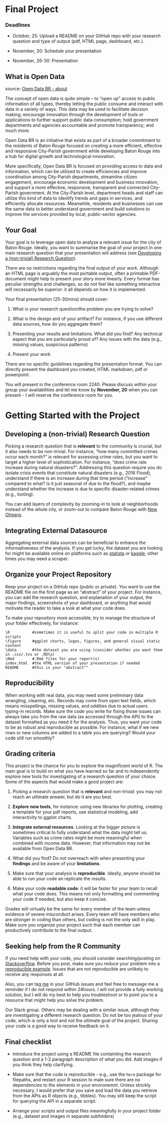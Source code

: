 Final Project
================

### Deadlines

  - October, 25: Upload a README on your GitHub repo with your research
    question and type of output (pdf, HTML page, dashboard, etc.).

  - November, 20: Schedule your presentation

  - November, 26-30: Presentation

## What is Open Data

source: [Open Data BR - about](https://data.brla.gov/about)

The concept of open data is quite simple – to “open up” access to public
information of all types, thereby letting the public consume and
interact with data in a variety of ways. This data may be used to
facilitate decision making; encourage innovation through the development
of tools or applications to further support public data consumption;
hold government departments and agencies accountable and promote
transparency; and much more.

Open Data BR is an initiative that exists as part of a broader
commitment to the residents of Baton Rouge focused on creating a more
efficient, effective and responsive City-Parish government while
developing Baton Rouge into a hub for digital growth and technological
innovation.

More specifically, Open Data BR is focused on providing access to data
and information, which can be utilized to create efficiencies and
improve coordination among City-Parish departments, streamline citizen
engagement, encourage economic development and business innovation, and
support a more effective, responsive, transparent and connected
City-Parish government. At the City-Parish level, department heads and
staff can utilize this kind of data to identify trends and gaps in
services, and efficiently allocate resources. Meanwhile, residents and
businesses can use the same data to better understand government and
build solutions to improve the services provided by local, public-sector
agencies.

## Your Goal

Your goal is to leverage open data to analyze a relevant issue for the
city of Baton Rouge. Ideally, you want to summarise the goal of your
project in one main research question that your presentation will
address (see [Developing a (non-trivial) Research Question](#RQ)).

There are no restrictions regarding the final output of your work.
Although an HTML page is arguably the most portable output, often a
printable PDF-document might help to present your story more linearly.
Every format has peculiar strengths and challenges, so do not feel like
something interactive will necessarily be superior: it all depends on
how it is implemented.

Your final presentation (25-30mins) should cover:

1.  What is your research question/the problem you are trying to solve?

2.  What is the design and of your artifact? For instance, if you use
    different data sources, how do you aggregate them?

3.  Presenting your results and limitations. What did you find? Any
    technical aspect that you are particularly proud of? Any issues with
    the data (e.g., missing values, suspicious patterns)

4.  Present your work

There are no specific guidelines regarding the presentation format. You
can directly present the dashboard you created, HTML markdown, pdf or
powerpoint.

You will present in the conference room 2240. Please discuss within your
group your availabilities and let me know by **November, 20** when you
can present - I will reserve the conference room for you.

# Getting Started with the Project

## Developing a (non-trivial) Research Question

Picking a research question that is **relevant** to the community is
crucial, but it also needs to be non-trivial. For instance, “how many
committed crimes occur each month?” is relevant for assessing crime
rates, but you want to target a higher level of sophistication. For
instance, “does crime rate increase during natural disasters?”.
Addressing this question require you do isolate crisis events that
constitute natural disasters (e.g., 2016 Flood), understand if there is
an increase during that time period (“increase” compared to what? Is it
just seasonal of due to the flood?), and maybe understand whether the
increase is due to specific disaster-related crimes (e.g., looting).

You can add layers of complexity by zooming-in to look at neighborhoods
instead of the whole city, or zoom-out to compare Baton Rouge with [New
Olreans](https://datadriven.nola.gov/home/).

## Integrating External Datasource

Aggregating external data sources can be beneficial to enhance the
informativeness of the analysis. If you get lucky, the dataset you are
looking for might be available online on platforms such as
[statista](https://www.statista.com/) or [kaggle](www.kaggle.com/),
other times you may need a scraper.

## Organize your Project Repository

Keep your project on a GitHub repo (public or private). You want to use
the README file on the first page as an “abstract” of your project. For
instance, you can add the research question, and explanation of your
output, the major findings, screenshots of your dashboard, or anything
that would motivate the reader to take a look at what your code does.

To make your repository more accessible, try to manage the structure of
your folder effectively, for
    instance:

    \R          #sometimes it is useful to split your code in multiple R scripts
    \figure     #ggplot charts, logos, figures, and general visual static content
    \data       #the dataset you are using (consider whether you want them in .csv/.tvs or .RDta)
    \Rmd        #.Rmd files for your report(s)
    index.html  #the HTML version of your presentation if needed
    README      #this is your "abstract""

## Reproducibility

When working with real data, you may need some preliminary data
wrangling, cleaning, etc. Records may come from open text fields, which
means misspellings, missing values, and oddities due to actual users
typing-in records. Make sure the code you write for fixing those issues
can always take you from the raw data (as accessed through the API) to
the dataset formatted as you need it for the analysis. Thus, you want
your code to be as robust and reproducible as possible. For instance,
what if we new rows or new columns are added to a table you are
querying? Would your code still run smoothly?

## Grading criteria

This project is the chance for you to explore the magnificent world of
R. The main goal is to build on what you have learned so far and to
independently explore new tools for investigating of a research question
of your choice. Some of the aspects that would make a good project are:

1.  Picking a research question that is **relevant** and non-trivial:
    you may not reach an ultimate answer, but do it are you best.

2.  **Explore new tools**, for instance: using new libraries for
    plotting, creating a template for your pdf reports, use statistical
    modeling, add interactivity to ggplot charts.

3.  **Integrate external resources**. Looking at the bigger picture is
    sometimes critical to fully understand what the data might tell us.
    Variables such as crime rates might be more meaningful when combined
    with income data. However, that information may not be available
    from Open Data BR.

4.  What did you find? Do not overreach with when presenting your
    **findings** and be aware of your **limitations**.

5.  Make sure that your analysis is **reproducible**. Ideally, anyone
    should be able to run your code an replicate the results.

6.  Make your code **readable code**: it will be faster for your team to
    recall what your code does. This means not only formatting and
    commenting your code if needed, but also keep it concise.

Grades will virtually be the same for every member of the team unless
evidence of severe misconduct arises. Every team will have members who
are stronger in coding than others, but coding is not the only skill in
play. Make sure you organize your project such that each member can
productively contribute to the final output.

## Seeking help from the R Community

If you need help with your code, you should consider searching/posting
on [Stackoverflow](https://stackoverflow.com/). Before you post, make
sure you reduce your problem into a [reproducible
example](https://stackoverflow.com/questions/5963269/how-to-make-a-great-r-reproducible-example).
Issues that are not reproducible are unlikely to receive any responses
at all.

Also, you can tag [me](https://github.com/DarioBoh) in your GitHub
issues and feel free to message me a reminder if I do not respond within
24hours. I will not provide a fully working solution, but I will do my
best to help you troubleshoot or to point you to a resource that might
help you solve the problem.

Our Slack group. Others may be dealing with a similar issue, although
they are investigating a different research question. Do not be too
jealous of your code, which is only a tool and not the ultimate goal of
the project. Sharing your code is a good way to receive feedback on it.

## Final checklist

  - Introduce the project using a README file containting the research
    question and a 1-2 paragraph description of what you did. Add images
    if you think they help clarifying.

  - Make sure that the code is reproducible - e.g., use the `here`
    package for filepaths, and restart your R session to male sure there
    are no dependencies to the elements in your environemnt. Unless
    strickly necessary, I would prefer that you save and load the data
    you retrieve from the APIs as R objects (e.g., tibbles). You may
    still keep the script for querying the API in a separate script.

  - Arrange your scripts and output files meaningfully in your project
    folder (e.g., dataset and images in separate subfolders)
